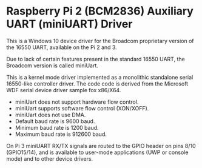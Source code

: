 # Raspberry Pi 2 (BCM2836) Auxiliary UART (miniUART) Driver

This is a Windows 10 device driver for the Broadcom proprietary version of the 16550 UART, available on the Pi 2 and 3.

Due to lack of certain features present in the standard 16550 UART, the Broadcom version is
called miniUart.

This is a kernel mode driver implemented as a monolithic standalone serial 16550-like controller driver.
The code code is derived from the Microsoft WDF serial device driver sample fox x86/X64.

* miniUart does not support hardware flow control.
* miniUart supports software flow control (XON/XOFF).
* miniUart does not use DMA.
* Default baud rate is 9600 baud.
* Minimum baud rate is 1200 baud.
* Maximum baud rate is 912600 baud.

On Pi 3 miniUART RX/TX signals are routed to the GPIO header on pins 8/10 (GPIO15/14), 
and is available to user-mode applications (UWP or console mode) and to other device drivers. 

